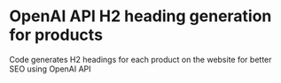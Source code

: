# OpenAI API H2 heading generation for products
Code generates H2 headings for each product on the website for better SEO using OpenAI API
